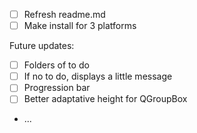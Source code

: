 * [ ] Refresh readme.md
* [ ] Make install for 3 platforms

Future updates:
* [ ] Folders of to do
* [ ] If no to do, displays a little message 
* [ ] Progression bar 
* [ ] Better adaptative height for QGroupBox 
* ... 
